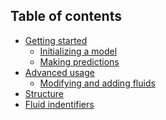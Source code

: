 ## Table of contents
   * [Getting started](#Getting-started:-In-Python)
     * [Initializing a model](#Initializing-a-model)
     * [Making predictions](#Making-predictions)
   * [Advanced usage]()
     * [Modifying and adding fluids]()
   * [Structure](#Structure)
   * [Fluid indentifiers](#fluid-identifiers)